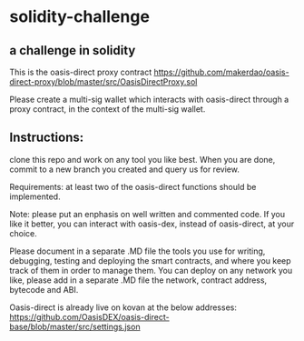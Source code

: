 # solidity-challenge
## a challenge in solidity

This is the oasis-direct proxy contract
https://github.com/makerdao/oasis-direct-proxy/blob/master/src/OasisDirectProxy.sol

Please create a multi-sig wallet which interacts with oasis-direct through a proxy contract, in the context of the multi-sig wallet.

## Instructions: 
clone this repo and work on any tool you like best. When you are done, commit to a new branch you created and query us for review.

Requirements: at least two of the oasis-direct functions should be implemented.

Note: please put an enphasis on well written and commented code.
If you like it better, you can interact with oasis-dex, instead of oasis-direct, at your choice.

Please document in a separate .MD file the tools you use for writing, debugging, testing and deploying the smart contracts, and where you keep track of them in order to manage them. You can deploy on any network you like, please add in a separate .MD file the network, contract address, bytecode and ABI.

Oasis-direct is already live on kovan at the below addresses:
https://github.com/OasisDEX/oasis-direct-base/blob/master/src/settings.json

